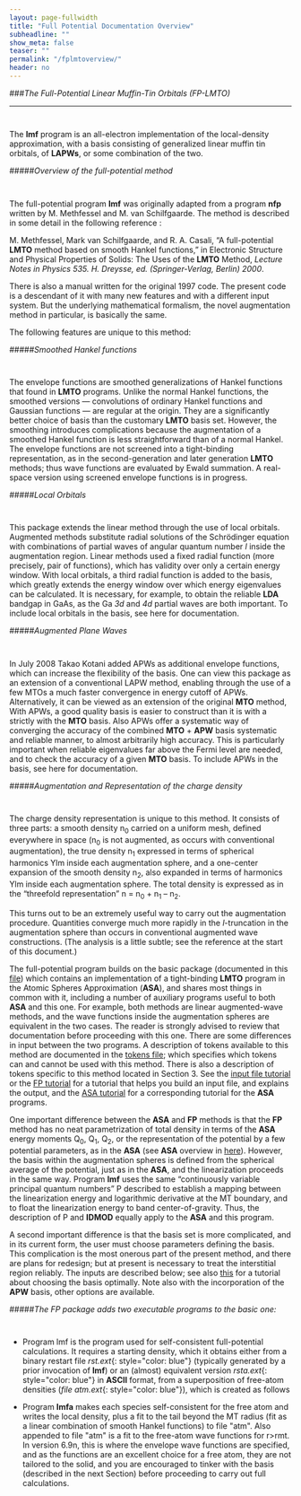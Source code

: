 ```yaml
---
layout: page-fullwidth
title: "Full Potential Documentation Overview"
subheadline: ""
show_meta: false
teaser: ""
permalink: "/fplmtoverview/"
header: no
---
```


###*The Full-Potential Linear Muffin-Tin Orbitals (FP-LMTO)*
_______________________________________________________________

<hr style="height:10pt; visibility:hidden;" />

The **lmf** program is an all-electron implementation of the local-density approximation, with a basis consisting of generalized linear muffin tin orbitals, of **LAPWs**, or some combination of the two.

#####*Overview of the full-potential method*
<hr style="height:10pt; visibility:hidden;" />

The full-potential program **lmf** was originally adapted from a program **nfp** written by M. Methfessel and M. van Schilfgaarde. The method is described in some detail in the following reference :

M. Methfessel, Mark van Schilfgaarde, and R. A. Casali, “A full-potential **LMTO** method based on smooth Hankel functions,” in Electronic Structure and Physical Properties of Solids: The Uses of the **LMTO** Method, *Lecture Notes in Physics 535. H. Dreysse, ed. (Springer-Verlag, Berlin) 2000*.

There is also a manual written for the original 1997 code. The present code is a descendant of it with many new features and with a different input system. But the underlying mathematical formalism, the novel augmentation method in particular, is basically the same.

The following features are unique to this method:

#####*Smoothed Hankel functions*
<hr style="height:10pt; visibility:hidden;" />

The envelope functions are smoothed generalizations of Hankel functions that found in **LMTO** programs. Unlike the normal Hankel functions, the smoothed versions — convolutions of ordinary Hankel functions and Gaussian functions — are regular at the origin. They are a significantly better choice of basis than the customary **LMTO** basis set. However, the smoothing introduces complications because the augmentation of a smoothed Hankel function is less straightforward than of a normal Hankel. The envelope functions are not screened into a tight-binding representation, as in the second-generation and later generation **LMTO** methods; thus wave functions are evaluated by Ewald summation. A real-space version using screened envelope functions is in progress.

#####*Local Orbitals*
<hr style="height:10pt; visibility:hidden;" />

This package extends the linear method through the use of local orbitals. Augmented methods substitute radial solutions of the Schrödinger equation with combinations of partial waves of angular quantum number *l* inside the augmentation region. Linear methods used a fixed radial function (more precisely, pair of functions), which has validity over only a certain energy window. With local orbitals, a third radial function is added to the basis, which greatly extends the energy window over which energy eigenvalues can be calculated. It is necessary, for example, to obtain the reliable **LDA** bandgap in GaAs, as the Ga *3d* and *4d* partial waves are both important. To include local orbitals in the basis, see here for documentation.

#####*Augmented Plane Waves*
<hr style="height:10pt; visibility:hidden;" />

In July 2008 Takao Kotani added APWs as additional envelope functions, which can increase the flexibility of the basis. One can view this package as an extension of a conventional LAPW method, enabling through the use of a few MTOs a much faster convergence in energy cutoff of APWs. Alternatively, it can be viewed as an extension of the original **MTO** method, With APWs, a good quality basis is easier to construct than it is with a strictly with the **MTO** basis. Also APWs offer a systematic way of converging the accuracy of the combined **MTO** + **APW** basis systematic and reliable manner, to almost arbitrarily high accuracy. This is particularly important when reliable eigenvalues far above the Fermi level are needed, and to check the accuracy of a given **MTO** basis. To include APWs in the basis, see here for documentation.

#####*Augmentation and Representation of the charge density*
<hr style="height:10pt; visibility:hidden;" />

The charge density representation is unique to this method. It consists of three parts: a smooth density n<sub>0</sub> carried on a uniform mesh, defined everywhere in space (n<sub>0</sub> is not augmented, as occurs with conventional augmentation), the true density n<sub>1</sub> expressed in terms of spherical harmonics Ylm inside each augmentation sphere, and a one-center expansion of the smooth density n<sub>2</sub>, also expanded in terms of harmonics Ylm inside each augmentation sphere. The total density is expressed as in the “threefold representation” n = n<sub>0</sub> + n<sub>1</sub> – n<sub>2</sub>.

This turns out to be an extremely useful way to carry out the augmentation procedure. Quantities converge much more rapidly in the *l*-truncation in the augmentation sphere than occurs in conventional augmented wave constructions. (The analysis is a little subtle; see the reference at the start of this document.)

The full-potential program builds on the basic package (documented in this [file](/lmtut/)) which contains an implementation of a tight-binding **LMTO** program in the Atomic Spheres Approximation (**ASA**), and shares most things in common with it, including a number of auxiliary programs useful to both **ASA** and this one. For example, both methods are linear augmented-wave methods, and the wave functions inside the augmentation spheres are equivalent in the two cases. The reader is strongly advised to review that documentation before proceeding with this one. There are some differences in input between the two programs. A description of tokens available to this method are documented in the [tokens file](//); which specifies which tokens can and cannot be used with this method. There is also a description of tokens specific to this method located in Section 3. See the [input file tutorial](/inputguide/) or the [FP tutorial](/fpnew/) for a tutorial that helps you build an input file, and explains the output, and the [ASA tutorial](/asadoc/) for a corresponding tutorial for the **ASA** programs.

One important difference between the **ASA** and **FP** methods is that the **FP** method has no neat parametrization of total density in terms of the **ASA** energy moments Q<sub>0</sub>, Q<sub>1</sub>, Q<sub>2</sub>, or the representation of the potential by a few potential parameters, as in the **ASA** (see **ASA** overview in [here](/asadoc/)). However, the basis within the augmentation spheres is defined from the spherical average of the potential, just as in the **ASA**, and the linearization proceeds in the same way. Program **lmf** uses the same “continuously variable principal quantum numbers” P described to establish a mapping between the linearization energy and logarithmic derivative at the MT boundary, and to float the linearization energy to band center-of-gravity. Thus, the description of P and **IDMOD** equally apply to the **ASA** and this program.

A second important difference is that the basis set is more complicated, and in its current form, the user must choose parameters defining the basis. This complication is the most onerous part of the present method, and there are plans for redesign; but at present is necessary to treat the interstitial region reliably. The inputs are described below; see also [this](/fpoptbas/) for a tutorial about choosing the basis optimally. Note also with the incorporation of the **APW** basis, other options are available.

#####*The FP package adds two executable programs to the basic one:*
<hr style="height:10pt; visibility:hidden;" />

+ Program lmf is the program used for self-consistent full-potential calculations. It requires a starting density, which it obtains either from a binary restart file *rst.ext*{: style="color: blue"} (typically generated by a prior invocation of **lmf**) or an (almost) equivalent version *rsta.ext*{: style="color: blue"} in **ASCII** format, from a superposition of free-atom densities (*file atm.ext*{: style="color: blue"}), which is created as follows

+ Program **lmfa** makes each species self-consistent for the free atom and writes the local density, plus a fit to the tail beyond the MT radius (fit as a linear combination of smooth Hankel functions) to file "atm". Also appended to file "atm" is a fit to the free-atom wave functions for r>rmt. In version 6.9n, this is where the envelope wave functions are specified, and as the functions are an excellent choice for a free atom, they are not tailored to the solid, and you are encouraged to tinker with the basis (described in the next Section) before proceeding to carry out full calculations.
